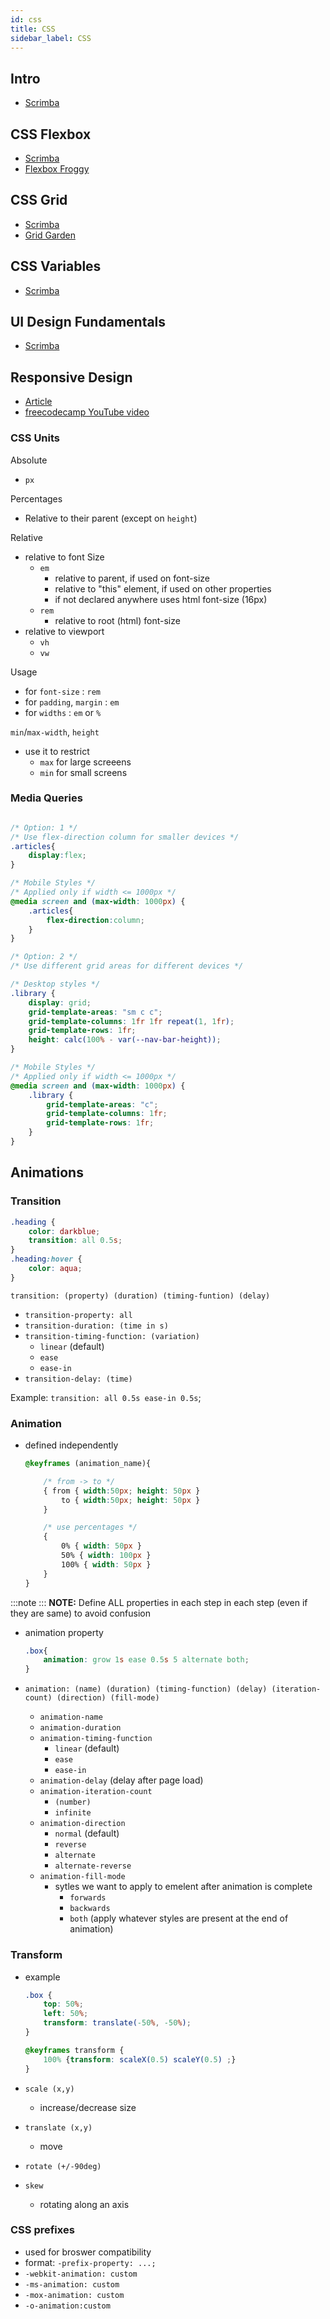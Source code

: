 ```yaml
---
id: css
title: CSS
sidebar_label: CSS
---
```


## Intro

- [Scrimba](https://scrimba.com/course/gintrotocss)

## CSS Flexbox

- [Scrimba](https://scrimba.com/course/gflexbox)
- [Flexbox Froggy](https://flexboxfroggy.com)

## CSS Grid

- [Scrimba](https://scrimba.com/course/gR8PTE)
- [Grid Garden](https://cssgridgarden.com/)

## CSS Variables

- [Scrimba](https://scrimba.com/course/gcssvariables)

## UI Design Fundamentals

- [Scrimba](https://scrimba.com/course/gdesign)

## Responsive Design

- [Article](https://medium.com/better-programming/responsive-web-design-26e6f6213335)
- [freecodecamp YouTube video](https://www.youtube.com/watch?v=srvUrASNj0s)

### CSS Units

Absolute

- `px`

Percentages

- Relative to their parent (except on `height`)

Relative

- relative to font Size
  - `em`
    - relative to parent, if used on font-size
    - relative to "this" element, if used on other properties
    - if not declared anywhere uses html font-size (16px)
  - `rem`
    - relative to root (html) font-size
- relative to viewport
  - `vh`
  - `vw`

Usage

- for `font-size` : `rem`
- for `padding`, `margin` : `em`
- for `widths` : `em` or `%`

`min`/`max-width`, `height`

- use it to restrict
  - `max` for large screeens
  - `min` for small screens

### Media Queries

```css title="library.css"

/* Option: 1 */
/* Use flex-direction column for smaller devices */
.articles{
    display:flex;
}

/* Mobile Styles */
/* Applied only if width <= 1000px */
@media screen and (max-width: 1000px) {
    .articles{
        flex-direction:column;
    }
}

/* Option: 2 */
/* Use different grid areas for different devices */

/* Desktop styles */
.library {
    display: grid;
    grid-template-areas: "sm c c";
    grid-template-columns: 1fr 1fr repeat(1, 1fr);
    grid-template-rows: 1fr;
    height: calc(100% - var(--nav-bar-height));
}

/* Mobile Styles */
/* Applied only if width <= 1000px */
@media screen and (max-width: 1000px) {
    .library {
        grid-template-areas: "c";
        grid-template-columns: 1fr;
        grid-template-rows: 1fr;
    }
}
```

## Animations

### Transition

```css
.heading {
    color: darkblue;
    transition: all 0.5s;
}
.heading:hover {
    color: aqua;
}
```

```transition: (property) (duration) (timing-funtion) (delay)```

- ```transition-property: all```
- ```transition-duration: (time in s)```
- ```transition-timing-function: (variation)```
  - ```linear``` (default)
  - ```ease```
  - ```ease-in```
- ```transition-delay: (time)```

Example: ```transition: all 0.5s ease-in 0.5s```;

### Animation

- defined independently

    ```css
    @keyframes (animation_name){

        /* from -> to */
        { from { width:50px; height: 50px }
            to { width:50px; height: 50px }
        }

        /* use percentages */
        {
            0% { width: 50px }
            50% { width: 100px }
            100% { width: 50px }
        }
    }
    ```

:::note
:::
**NOTE:** Define ALL properties in each step in each step (even if they are same) to avoid confusion

- animation property

    ```css
    .box{
        animation: grow 1s ease 0.5s 5 alternate both;
    }
    ```

- ```animation: (name) (duration) (timing-function) (delay) (iteration-count) (direction) (fill-mode)```
  - ```animation-name```
  - ```animation-duration```
  - ```animation-timing-function```
    - ```linear``` (default)
    - ```ease```
    - ```ease-in```
  - ```animation-delay``` (delay after page load)
  - ```animation-iteration-count```
    - ```(number)```
    - ```infinite```
  - ```animation-direction```
    - ```normal``` (default)
    - ```reverse```
    - ```alternate```
    - ```alternate-reverse```
  - ```animation-fill-mode```
    - sytles we want to apply to emelent after animation is complete
      - ```forwards```
      - ```backwards```
      - ```both``` (apply whatever styles are present at the end of animation)

### Transform

- example

    ```css
    .box {
        top: 50%;
        left: 50%;
        transform: translate(-50%, -50%);
    }

    @keyframes transform {
        100% {transform: scaleX(0.5) scaleY(0.5) ;}
    }
    ```

- ```scale (x,y)```
  - increase/decrease size
- ```translate (x,y)```
  - move
- ```rotate (+/-90deg)```
- ```skew```
  - rotating along an axis

### CSS prefixes

- used for broswer compatibility
- format: ```-prefix-property: ...;```
- ```-webkit-animation: custom```
- ```-ms-animation: custom```
- ```-mox-animation: custom```
- ```-o-animation:custom```
